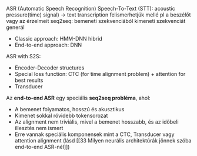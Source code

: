 ASR (Automatic Speech Recognition) 
Speech-To-Text (STT): acoustic pressure(time) signal) → text transcription
felismerhetjük mellé pl a beszélőt vagy az érzelmeit
seq2seq: bemeneti szekvenciából kimeneti szekvenciát generál

+ Classic approach: HMM-DNN hibrid
+ End-to-end approach: DNN

ASR with S2S:
+ Encoder-Decoder structures
+ Special loss function: CTC (for time alignment problem) + attention for best results
+ Transducer

Az **end-to-end ASR** egy speciális **seq2seq probléma**, ahol:
- A bemenet folyamatos, hosszú és akusztikus
- Kimenet sokkal rövidebb tokensorozat
- Az alignment nem triviális, mivel a bemenet hosszabb, és az időbeli illesztés nem ismert
- Erre vannak speciális komponensek mint a CTC, Transducer vagy attention alignment (lásd [[33 Milyen neurális architektúrák jönnek szóba end-to-end ASR-nél]])

